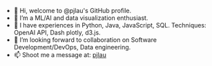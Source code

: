 - 👋 Hi, welcome to @pjlau's GitHub profile.
- 👀 I’m a ML/AI and data visualization enthusiast.
- 🌱 I have experiences in Python, Java, JavaScript, SQL. Techniques: OpenAI API, Dash plotly, d3.js.
- 💞️ I’m looking forward to collaboration on Software Development/DevOps, Data engineering.
- 📫 Shoot me a message at: [pjlau](mailto:jimpikkin@gmail.com?subject=[Hello])

<!---
pjlau/pjlau is a ✨ special ✨ repository because its `README.md` (this file) appears on your GitHub profile.
You can click the Preview link to take a look at your changes.
--->
